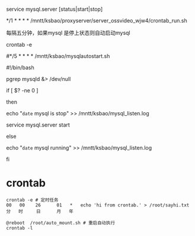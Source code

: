 
service mysql.server [status|start|stop]

*/1 * * * * /mntt/ksbao/proxyserver/server_ossvideo_wjw4/crontab_run.sh

每隔五分钟，如果mysql 是停上状态则自动启动mysql

crontab -e

\#*/5 * * * * /mntt/ksbao/mysqlautostart.sh

 

\#!/bin/bash

pgrep mysqld &> /dev/null

if [ $? -ne 0 ]

then

echo "`date` mysql is stop" >> /mntt/ksbao/mysql_listen.log

service mysql.server start

else

echo "`date` mysql running" >> /mntt/ksbao/mysql_listen.log

fi



# crontab

```
crontab -e # 定时任务
00   00    26      01   *   echo 'hi from crontab.' > /root/sayhi.txt
分	时	  日	     月	 年

@reboot  /root/auto_mount.sh # 重启自动执行
crontab -l

```



